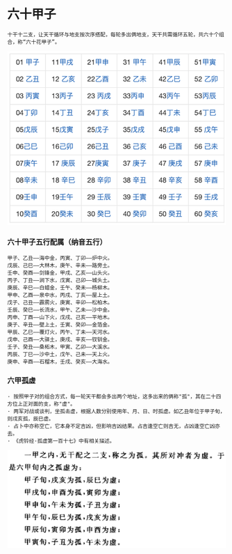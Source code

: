 # 六十甲子

```text
十干十二支，让天干循环与地支按次序搭配，每轮多出俩地支，天干共需循环五轮，共六十个组合，称“六十花甲子”。
```
![六十甲子](../img/4DA07FD7-110A-4160-B5A5-7A2CBF3DEA34.png)

### 六十甲子五行配属（纳音五行）
```text
甲子、乙丑——海中金，丙寅、丁卯——炉中火。
戊辰、己巳——大林木，庚午、辛未——路旁土。
壬申、癸酉——剑锋金，甲戌、乙亥——山头火。
丙子、丁丑——涧下水，戊寅、己卯——城头土。
庚辰、辛巳——白蜡金，壬午、癸未——杨柳木。
甲申、乙酉——泉中水，丙戌、丁亥——屋上土。
戊子、己丑——霹雳火，庚寅、辛卯——松柏木。
壬辰、癸巳——长流水，甲午、乙未——沙中金。
丙申、丁酉——山下火，戊戌、己亥——平地木。
庚子、辛丑——壁上土，壬寅、癸卯——金箔金。
甲辰、乙巳——覆灯火，丙午、丁未——天河水。
戊申、己酉——大驿土，庚戌、辛亥——钗钏金。
壬子、癸丑——桑柘木，甲寅、乙卯——大溪水。
丙辰、丁巳——沙中土，戊午、己未——天上火。
庚申、辛酉——石榴木，壬戌、癸亥——大海水。
```

### 六甲孤虚
```text
· 按照甲子对的组合方式，每一轮天干都会多出两个地址，这多出来的俩称"孤"，其在二十四方位上正对面的支，称"虚"。
· 两军对战或谈判，坐孤击虚，根据人数分别使用年、月、日、时孤虚。如乙丑年位于甲子旬，则戌亥孤，辰巳虚。
· 占卜中亦称空亡，它本身不定吉凶，但影响吉凶结果。占吉逢空亡则吉无，占凶逢空亡凶亦去。
· 《虎铃经·孤虚第一百十七》中有相关描述。
```
![孤虚](../img/6AD51BA8-9AF4-4DF1-8B8A-4EF1606A2240.png)
